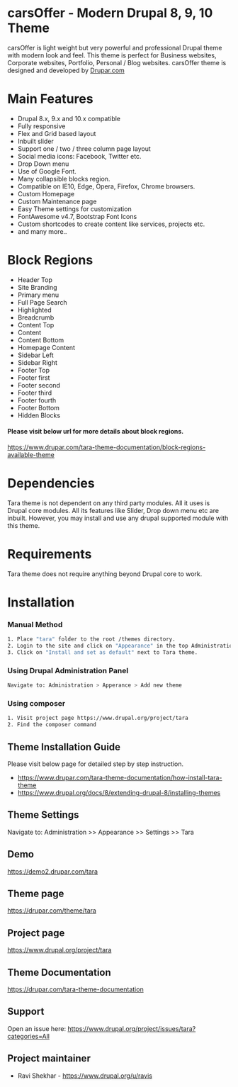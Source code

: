 # carsOffer - Modern Drupal 8, 9, 10 Theme
carsOffer is light weight but very powerful and professional Drupal theme with modern look and feel. This theme is perfect for Business websites, Corporate websites, Portfolio, Personal / Blog websites. carsOffer theme is designed and developed by [Drupar.com](https://drupar.com/)


# Main Features
- Drupal 8.x, 9.x and 10.x compatible
- Fully responsive
- Flex and Grid based layout
- Inbuilt slider
- Support one / two / three column page layout
- Social media icons: Facebook, Twitter etc.
- Drop Down menu
- Use of Google Font.
- Many collapsible blocks region.
- Compatible on IE10, Edge, Opera, Firefox, Chrome browsers.
- Custom Homepage
- Custom Maintenance page
- Easy Theme settings for customization
- FontAwesome v4.7,  Bootstrap Font Icons
- Custom shortcodes to create content like services, projects etc.
- and many more..


# Block Regions
- Header Top
- Site Branding
- Primary menu
- Full Page Search
- Highlighted
- Breadcrumb
- Content Top
- Content
- Content Bottom
- Homepage Content
- Sidebar Left
- Sidebar Right
- Footer Top
- Footer first
- Footer second
- Footer third
- Footer fourth
- Footer Bottom
- Hidden Blocks

#### Please visit below url for more details about block regions.
https://www.drupar.com/tara-theme-documentation/block-regions-available-theme


# Dependencies
Tara theme is not dependent on any third party modules. All it uses is Drupal core modules. All its features like Slider, Drop down menu etc are inbuilt. 
However, you may install and use any drupal supported module with this theme.


# Requirements
Tara theme does not require anything beyond Drupal core to work.

# Installation
### Manual Method
```bash
1. Place "tara" folder to the root /themes directory.
2. Login to the site and click on "Appearance" in the top Administration menu.
3. Click on "Install and set as default" next to Tara theme.
```
    
### Using Drupal Administration Panel
```bash
Navigate to: Administration > Apperance > Add new theme 
```

### Using composer
```bash
1. Visit project page https://www.drupal.org/project/tara
2. Find the composer command
```

## Theme Installation Guide
Please visit below page for detailed step by step instruction.
- https://www.drupar.com/tara-theme-documentation/how-install-tara-theme
- https://www.drupal.org/docs/8/extending-drupal-8/installing-themes


## Theme Settings
Navigate to: Administration >> Appearance >> Settings >> Tara


## Demo
https://demo2.drupar.com/tara


## Theme page
https://drupar.com/theme/tara


## Project page
https://www.drupal.org/project/tara


## Theme Documentation
https://drupar.com/tara-theme-documentation


## Support
Open an issue here:
https://www.drupal.org/project/issues/tara?categories=All

## Project maintainer
- Ravi Shekhar - https://www.drupal.org/u/ravis